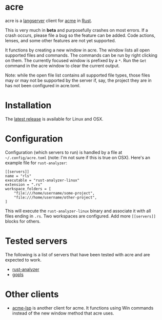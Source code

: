 # acre

acre is a [langserver](https://langserver.org/) client for [acme](https://www.youtube.com/watch?v=dP1xVpMPn8M) in [Rust](https://www.rust-lang.org/).

This is very much in **beta** and purposefully crashes on most errors. If a crash occurs, please file a bug so the feature can be added. Code actions, lenses, and some other features are not yet supported.

It functions by creating a new window in acre. The window lists all open supported files and commands. The commands can be run by right clicking on them. The currently focused window is prefixed by a `*`. Run the `Get` command in the acre window to clear the current output.

Note: while the open file list contains all supported file types, those files may or may not be supported by the server if, say, the project they are in has not been configured in acre.toml.

# Installation

The [latest release](https://github.com/mjibson/acre/releases/latest) is available for Linux and OSX.

# Configuration

Configuration (which servers to run) is handled by a file at `~/.config/acre.toml` (note: I'm not sure if this is true on OSX). Here's an example file for `rust-analyzer`:

```
[[servers]]
name = "rls"
executable = "rust-analyzer-linux"
extension = ".rs"
workspace_folders = [
	"file:///home/username/some-project",
	"file:///home/username/other-project",
]
```

This will execute the `rust-analyzer-linux` binary and associate it with all files ending in `.rs`. Two workspaces are configured. Add more `[[servers]]` blocks for others.

# Tested servers

The following is a list of servers that have been tested with acre and are expected to work.

- [rust-analyzer](https://rust-analyzer.github.io/)
- [gopls](https://github.com/golang/tools/blob/master/gopls/README.md)

# Other clients

- [acme-lsp](https://github.com/fhs/acme-lsp) is another client for acme. It functions using Win commands instead of the new window method that acre uses.
